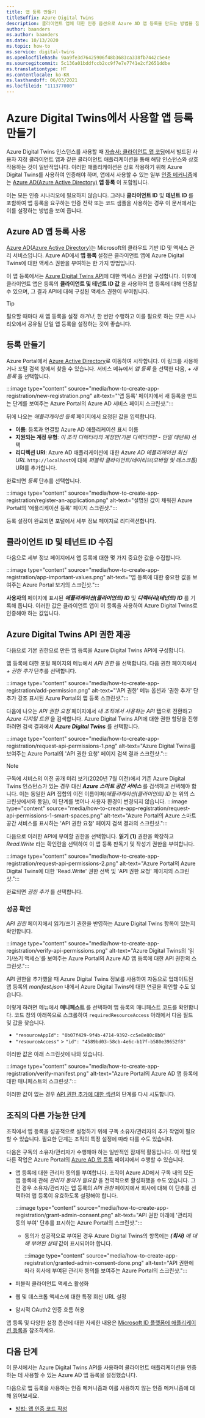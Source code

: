 ```yaml
---
title: 앱 등록 만들기
titleSuffix: Azure Digital Twins
description: 클라이언트 앱에 대한 인증 옵션으로 Azure AD 앱 등록을 만드는 방법을 참조하세요.
author: baanders
ms.author: baanders
ms.date: 10/13/2020
ms.topic: how-to
ms.service: digital-twins
ms.openlocfilehash: 9aa9fe3d76425906f48b3683ca338fb7442c5e4e
ms.sourcegitcommit: 5c136a01bddfccb2cc9f7e7e7741e2cf2651ddbe
ms.translationtype: HT
ms.contentlocale: ko-KR
ms.lasthandoff: 06/03/2021
ms.locfileid: "111377000"
---
```

# <a name="create-an-app-registration-to-use-with-azure-digital-twins"></a>Azure Digital Twins에서 사용할 앱 등록 만들기

Azure Digital Twins 인스턴스를 사용할 때 [자습서: 클라이언트 앱 코딩](tutorial-code.md)에서 빌드된 사용자 지정 클라이언트 앱과 같은 클라이언트 애플리케이션을 통해 해당 인스턴스와 상호 작용하는 것이 일반적입니다. 이러한 애플리케이션은 상호 작용하기 위해 Azure Digital Twins를 사용하여 인증해야 하며, 앱에서 사용할 수 있는 일부 [인증 메커니즘](how-to-authenticate-client.md)에는 [Azure AD(Azure Active Directory)](../active-directory/fundamentals/active-directory-whatis.md) **앱 등록** 이 포함됩니다.

이는 모든 인증 시나리오에 필요하지 않습니다. 그러나 **클라이언트 ID** 및 **테넌트 ID** 를 포함하여 앱 등록을 요구하는 인증 전략 또는 코드 샘플을 사용하는 경우 이 문서에서는 이를 설정하는 방법을 보여 줍니다.

## <a name="using-azure-ad-app-registrations"></a>Azure AD 앱 등록 사용

[Azure AD(Azure Active Directory)](../active-directory/fundamentals/active-directory-whatis.md)는 Microsoft의 클라우드 기반 ID 및 액세스 관리 서비스입니다. Azure AD에서 **앱 등록** 설정은 클라이언트 앱에 Azure Digital Twins에 대한 액세스 권한을 부여하는 한 가지 방법입니다.

이 앱 등록에서는 [Azure Digital Twins API](concepts-apis-sdks.md)에 대한 액세스 권한을 구성합니다. 이후에 클라이언트 앱은 등록의 **클라이언트 및 테넌트 ID 값** 을 사용하여 앱 등록에 대해 인증할 수 있으며, 그 결과 API에 대해 구성된 액세스 권한이 부여됩니다.

>[!TIP]
> 필요할 때마다 새 앱 등록을 설정 *하거나*, 한 번만 수행하고 이를 필요로 하는 모든 시나리오에서 공유될 단일 앱 등록을 설정하는 것이 좋습니다.

## <a name="create-the-registration"></a>등록 만들기

Azure Portal에서 [Azure Active Directory](https://portal.azure.com/#blade/Microsoft_AAD_IAM/ActiveDirectoryMenuBlade/Overview)로 이동하여 시작합니다. 이 링크를 사용하거나 포털 검색 창에서 찾을 수 있습니다. 서비스 메뉴에서 *앱 등록* 을 선택한 다음, *+ 새 등록* 을 선택합니다.

:::image type="content" source="media/how-to-create-app-registration/new-registration.png" alt-text="'앱 등록' 페이지에서 새 등록을 만드는 단계를 보여주는 Azure Portal의 Azure AD 서비스 페이지 스크린샷.":::

뒤에 나오는 *애플리케이션 등록* 페이지에서 요청된 값을 입력합니다.
* **이름**: 등록과 연결할 Azure AD 애플리케이션 표시 이름
* **지원되는 계정 유형**: *이 조직 디렉터리의 계정만(기본 디렉터리만 - 단일 테넌트)* 선택
* **리디렉션 URI**: Azure AD 애플리케이션에 대한 *Azure AD 애플리케이션 회신 URL* `http://localhost`에 대해 *퍼블릭 클라이언트/네이티브(모바일 및 데스크톱)* URI를 추가합니다.

완료되면 *등록* 단추를 선택합니다.

:::image type="content" source="media/how-to-create-app-registration/register-an-application.png" alt-text="설명된 값이 채워진 Azure Portal의 '애플리케이션 등록' 페이지 스크린샷.":::

등록 설정이 완료되면 포털에서 세부 정보 페이지로 리디렉션합니다.

## <a name="collect-client-id-and-tenant-id"></a>클라이언트 ID 및 테넌트 ID 수집

다음으로 세부 정보 페이지에서 앱 등록에 대한 몇 가지 중요한 값을 수집합니다.

:::image type="content" source="media/how-to-create-app-registration/app-important-values.png" alt-text="앱 등록에 대한 중요한 값을 보여주는 Azure Portal 보기의 스크린샷.":::

**사용자의** 페이지에 표시된 _**애플리케이션(클라이언트) ID**_ 및 _**디렉터리(테넌트) ID**_ 를 기록해 둡니다. 이러한 값은 클라이언트 앱이 이 등록을 사용하여 Azure Digital Twins로 인증해야 하는 값입니다.

## <a name="provide-azure-digital-twins-api-permission"></a>Azure Digital Twins API 권한 제공

다음으로 기본 권한으로 만든 앱 등록을 Azure Digital Twins API에 구성합니다.

앱 등록에 대한 포털 페이지의 메뉴에서 *API 권한* 을 선택합니다. 다음 권한 페이지에서 *+ 권한 추가* 단추를 선택합니다.

:::image type="content" source="media/how-to-create-app-registration/add-permission.png" alt-text="'API 권한' 메뉴 옵션과 '권한 추가' 단추가 강조 표시된 Azure Portal의 앱 등록 스크린샷.":::

다음에 나오는 *API 권한 요청* 페이지에서 *내 조직에서 사용하는 API* 탭으로 전환하고 *Azure 디지털 트윈* 을 검색합니다. Azure Digital Twins API에 대한 권한 할당을 진행하려면 검색 결과에서 _**Azure Digital Twins**_ 를 선택합니다.

:::image type="content" source="media/how-to-create-app-registration/request-api-permissions-1.png" alt-text="Azure Digital Twins를 보여주는 Azure Portal의 'API 권한 요청' 페이지 검색 결과 스크린샷.":::

>[!NOTE]
> 구독에 서비스의 이전 공개 미리 보기(2020년 7월 이전)에서 기존 Azure Digital Twins 인스턴스가 있는 경우 대신 _**Azure 스마트 공간 서비스**_ 를 검색하고 선택해야 합니다. 이는 동일한 API 집합의 이전 이름이며(*애플리케이션(클라이언트) ID* 는 위의 스크린샷에서와 동일), 이 단계를 벗어나 사용자 환경이 변경되지 않습니다.
> :::image type="content" source="media/how-to-create-app-registration/request-api-permissions-1-smart-spaces.png" alt-text="Azure Portal의 Azure 스마트 공간 서비스를 표시하는 'API 권한 요청' 페이지 검색 결과의 스크린샷.":::

다음으로 이러한 API에 부여할 권한을 선택합니다. **읽기 (1)** 권한을 확장하고 *Read.Write* 라는 확인란을 선택하여 이 앱 등록 판독기 및 작성기 권한을 부여합니다.

:::image type="content" source="media/how-to-create-app-registration/request-api-permissions-2.png" alt-text="Azure Portal의 Azure Digital Twins에 대한 'Read.Write' 권한 선택 및 'API 권한 요청' 페이지의 스크린샷.":::

완료되면 *권한 추가* 를 선택합니다.

### <a name="verify-success"></a>성공 확인

*API 권한* 페이지에서 읽기/쓰기 권한을 반영하는 Azure Digital Twins 항목이 있는지 확인합니다.

:::image type="content" source="media/how-to-create-app-registration/verify-api-permissions.png" alt-text="Azure Digital Twins의 '읽기/쓰기 액세스'를 보여주는 Azure Portal의 Azure AD 앱 등록에 대한 API 권한의 스크린샷.":::

API 권한을 추가했을 때 Azure Digital Twins 정보를 사용하여 자동으로 업데이트된 앱 등록의 *manifest.json* 내에서 Azure Digital Twins에 대한 연결을 확인할 수도 있습니다.

이렇게 하려면 메뉴에서 **매니페스트** 를 선택하여 앱 등록의 매니페스트 코드를 확인합니다. 코드 창의 아래쪽으로 스크롤하여 `requiredResourceAccess` 아래에서 다음 필드 및 값을 찾습니다. 
* `"resourceAppId": "0b07f429-9f4b-4714-9392-cc5e8e80c8b0"`
* `"resourceAccess"` > `"id": "4589bd03-58cb-4e6c-b17f-b580e39652f8"`

이러한 값은 아래 스크린샷에 나와 있습니다.

:::image type="content" source="media/how-to-create-app-registration/verify-manifest.png" alt-text="Azure Portal의 Azure AD 앱 등록에 대한 매니페스트의 스크린샷.":::

이러한 값이 없는 경우 [API 권한 추가에 대한 섹션](#provide-azure-digital-twins-api-permission)의 단계를 다시 시도합니다.

## <a name="other-possible-steps-for-your-organization"></a>조직의 다른 가능한 단계

조직에서 앱 등록을 성공적으로 설정하기 위해 구독 소유자/관리자의 추가 작업이 필요할 수 있습니다. 필요한 단계는 조직의 특정 설정에 따라 다를 수도 있습니다.

다음은 구독의 소유자/관리자가 수행해야 하는 일반적인 잠재적 활동입니다. 이 작업 및 다른 작업은 Azure Portal의 [Azure AD 앱 등록](https://portal.azure.com/#blade/Microsoft_AAD_IAM/ActiveDirectoryMenuBlade/RegisteredApps) 페이지에서 수행할 수 있습니다.
* 앱 등록에 대한 관리자 동의를 부여합니다. 조직이 Azure AD에서 구독 내의 모든 앱 등록에 관해 *관리자 동의가 필요함* 을 전역적으로 활성화했을 수도 있습니다. 그런 경우 소유자/관리자는 앱 등록의 *API 권한* 페이지에서 회사에 대해 이 단추를 선택하여 앱 등록이 유효하도록 설정해야 합니다.

    :::image type="content" source="media/how-to-create-app-registration/grant-admin-consent.png" alt-text="API 권한 아래에 '관리자 동의 부여' 단추를 표시하는 Azure Portal의 스크린샷.":::
  - 동의가 성공적으로 부여된 경우 Azure Digital Twins의 항목에는 _**(회사)** 에 대해 부여된_ *상태* 값이 표시되어야 합니다.
   
    :::image type="content" source="media/how-to-create-app-registration/granted-admin-consent-done.png" alt-text="API 권한에 따라 회사에 부여된 관리자 동의를 보여주는 Azure Portal의 스크린샷.":::
* 퍼블릭 클라이언트 액세스 활성화
* 웹 및 데스크톱 액세스에 대한 특정 회신 URL 설정
* 암시적 OAuth2 인증 흐름 허용

앱 등록 및 다양한 설정 옵션에 대한 자세한 내용은 [Microsoft ID 플랫폼에 애플리케이션 등록](/graph/auth-register-app-v2)을 참조하세요.

## <a name="next-steps"></a>다음 단계

이 문서에서는 Azure Digital Twins API를 사용하여 클라이언트 애플리케이션을 인증하는 데 사용할 수 있는 Azure AD 앱 등록을 설정했습니다.

다음으로 앱 등록을 사용하는 인증 메커니즘과 이를 사용하지 않는 인증 메커니즘에 대해 읽어보세요.
* [방법: 앱 인증 코드 작성](how-to-authenticate-client.md)